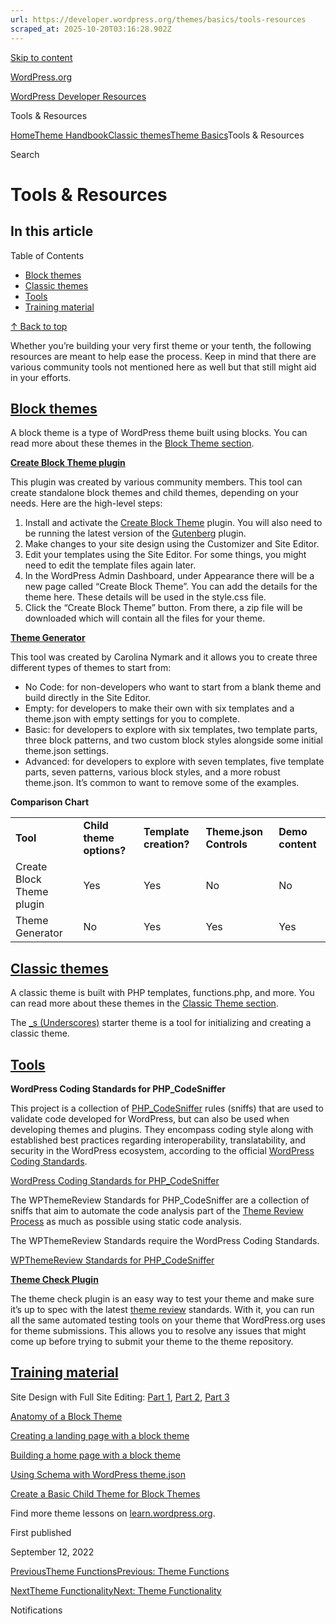 ```yaml
---
url: https://developer.wordpress.org/themes/basics/tools-resources
scraped_at: 2025-10-20T03:16:28.902Z
---
```


[Skip to content](https://developer.wordpress.org/themes/classic-themes/basics/tools-resources/#wp--skip-link--target)

[WordPress.org](https://wordpress.org/)

[WordPress Developer Resources](https://developer.wordpress.org/)

Tools & Resources


[Home](https://developer.wordpress.org/)[Theme Handbook](https://developer.wordpress.org/themes/)[Classic themes](https://developer.wordpress.org/themes/classic-themes/)[Theme Basics](https://developer.wordpress.org/themes/classic-themes/basics/)Tools & Resources

Search

# Tools & Resources

## In this article

Table of Contents

- [Block themes](https://developer.wordpress.org/themes/classic-themes/basics/tools-resources/#block-themes)
- [Classic themes](https://developer.wordpress.org/themes/classic-themes/basics/tools-resources/#classic-themes)
- [Tools](https://developer.wordpress.org/themes/classic-themes/basics/tools-resources/#tools)
- [Training material](https://developer.wordpress.org/themes/classic-themes/basics/tools-resources/#training-material)

[↑ Back to top](https://developer.wordpress.org/themes/classic-themes/basics/tools-resources/#wp--skip-link--target)

Whether you’re building your very first theme or your tenth, the following resources are meant to help ease the process. Keep in mind that there are various community tools not mentioned here as well but that still might aid in your efforts.

## [Block themes](https://developer.wordpress.org/themes/classic-themes/basics/tools-resources/\#block-themes)

A block theme is a type of WordPress theme built using blocks. You can read more about these themes in the [Block Theme section](https://developer.wordpress.org/themes/block-themes/).

[**Create Block Theme plugin**](https://wordpress.org/plugins/create-block-theme/)

This plugin was created by various community members. This tool can create standalone block themes and child themes, depending on your needs. Here are the high-level steps:

1. Install and activate the [Create Block Theme](https://github.com/WordPress/create-block-theme) plugin. You will also need to be running the latest version of the [Gutenberg](https://wordpress.org/plugins/gutenberg/) plugin.
2. Make changes to your site design using the Customizer and Site Editor.
3. Edit your templates using the Site Editor. For some things, you might need to edit the template files again later.
4. In the WordPress Admin Dashboard, under Appearance there will be a new page called “Create Block Theme”. You can add the details for the theme here. These details will be used in the style.css file.
5. Click the “Create Block Theme” button. From there, a zip file will be downloaded which will contain all the files for your theme.

[**Theme Generator**](https://fullsiteediting.com/block-theme-generator/)

This tool was created by Carolina Nymark and it allows you to create three different types of themes to start from:

- No Code: for non-developers who want to start from a blank theme and build directly in the Site Editor.
- Empty: for developers to make their own with six templates and a theme.json with empty settings for you to complete.
- Basic: for developers to explore with six templates, two template parts, three block patterns, and two custom block styles alongside some initial theme.json settings.
- Advanced: for developers to explore with seven templates, five template parts, seven patterns, various block styles, and a more robust theme.json. It’s common to want to remove some of the examples.

**Comparison Chart**

|     |     |     |     |     |
| --- | --- | --- | --- | --- |
| **Tool** | **Child theme options?** | **Template creation?** | **Theme.json Controls** | **Demo content** |
| Create Block Theme plugin | Yes | Yes | No | No |
| Theme Generator | No | Yes | Yes | Yes |

## [Classic themes](https://developer.wordpress.org/themes/classic-themes/basics/tools-resources/\#classic-themes)

A classic theme is built with PHP templates, functions.php, and more. You can read more about these themes in the [Classic Theme section](https://developer.wordpress.org/themes/classic-themes/).

The [\_s (Underscores)](https://underscores.me/) starter theme is a tool for initializing and creating a classic theme.

## [Tools](https://developer.wordpress.org/themes/classic-themes/basics/tools-resources/\#tools)

**WordPress Coding Standards for PHP\_CodeSniffer**

This project is a collection of [PHP\_CodeSniffer](https://github.com/squizlabs/PHP_CodeSniffer) rules (sniffs) that are used to validate code developed for WordPress, but can also be used when developing themes and plugins. They encompass coding style along with established best practices regarding interoperability, translatability, and security in the WordPress ecosystem, according to the official [WordPress Coding Standards](https://make.wordpress.org/core/handbook/best-practices/coding-standards/).

[WordPress Coding Standards for PHP\_CodeSniffer](https://github.com/WordPress/WordPress-Coding-Standards)

The WPThemeReview Standards for PHP\_CodeSniffer are a collection of sniffs that aim to automate the code analysis part of the [Theme Review Process](https://make.wordpress.org/themes/handbook/review/) as much as possible using static code analysis.

The WPThemeReview Standards require the WordPress Coding Standards.

[WPThemeReview Standards for PHP\_CodeSniffer](https://github.com/WPTT/WPThemeReview)

[**Theme Check Plugin**](https://wordpress.org/plugins/theme-check/)

The theme check plugin is an easy way to test your theme and make sure it’s up to spec with the latest [theme review](https://make.wordpress.org/themes/handbook/review/) standards. With it, you can run all the same automated testing tools on your theme that WordPress.org uses for theme submissions. This allows you to resolve any issues that might come up before trying to submit your theme to the theme repository.

## [Training material](https://developer.wordpress.org/themes/classic-themes/basics/tools-resources/\#training-material)

Site Design with Full Site Editing: [Part 1](https://learn.wordpress.org/course/simple-site-design-with-full-site-editing/), [Part 2](https://learn.wordpress.org/course/part-2-personalized-site-design-with-full-site-editing-and-theme-blocks/), [Part 3](https://learn.wordpress.org/course/part-3-advanced-site-design-with-full-site-editing-site-editor-templates-and-template-parts/)

[Anatomy of a Block Theme](https://learn.wordpress.org/tutorial/anatomy-of-a-block-theme/)

[Creating a landing page with a block theme](https://learn.wordpress.org/tutorial/creating-a-landing-page-with-a-block-theme/)

[Building a home page with a block theme](https://learn.wordpress.org/tutorial/building-a-home-page-with-a-block-theme/)

[Using Schema with WordPress theme.json](https://learn.wordpress.org/tutorial/using-schema-with-wordpress-theme-json/)

[Create a Basic Child Theme for Block Themes](https://learn.wordpress.org/lesson-plan/create-a-basic-child-theme-for-block-themes/)

Find more theme lessons on [learn.wordpress.org](https://learn.wordpress.org/?s=theme).

First published

September 12, 2022

[PreviousTheme FunctionsPrevious: Theme Functions](https://developer.wordpress.org/themes/classic-themes/basics/theme-functions/)

[NextTheme FunctionalityNext: Theme Functionality](https://developer.wordpress.org/themes/classic-themes/functionality/)

Notifications
